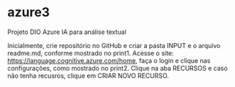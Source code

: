 # azure3
Projeto DIO Azure IA para análise textual

Inicialmente, crie repositório no GitHub e criar a pasta INPUT e o arquivo readme.md, conforme mostrado no print1.
Acesse o site: https://language.cognitive.azure.com/home, faça o login e clique nas configurações, como mostrado no print2.
Clique na aba RECURSOS e caso não tenha recusros, clique em CRIAR NOVO RECURSO.
